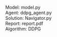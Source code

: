 Model: model.py  
Agent: ddpg_agent.py   
Solution: Navigator.py   
Report: report.pdf  
Algorithm: DDPG  
